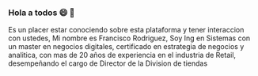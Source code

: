 ### Hola a todos :smile: 👋
Es un placer estar conociendo sobre esta plataforma y tener interaccion con ustedes, Mi nombre es Francisco Rodriguez, Soy Ing en Sistemas con un master en negocios digitales, certificado en estrategia de negocios y analitica, con mas de 20 años de experiencia en el industria de Retail, desempeñando el cargo de Director de la Division de tiendas
